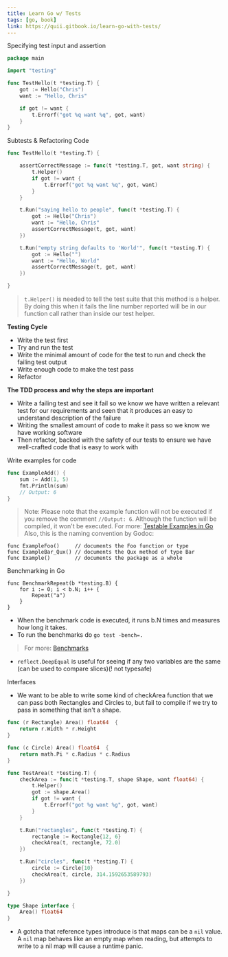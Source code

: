 ```yaml
---
title: Learn Go w/ Tests
tags: [go, book]
link: https://quii.gitbook.io/learn-go-with-tests/
---
```


Specifying test input and assertion
```go
package main

import "testing"

func TestHello(t *testing.T) {
    got := Hello("Chris")
    want := "Hello, Chris"

    if got != want {
        t.Errorf("got %q want %q", got, want)
    }
}
```

Subtests & Refactoring Code
```go
func TestHello(t *testing.T) {

    assertCorrectMessage := func(t *testing.T, got, want string) {
        t.Helper()
        if got != want {
            t.Errorf("got %q want %q", got, want)
        }
    }

    t.Run("saying hello to people", func(t *testing.T) {
        got := Hello("Chris")
        want := "Hello, Chris"
        assertCorrectMessage(t, got, want)
    })

    t.Run("empty string defaults to 'World'", func(t *testing.T) {
        got := Hello("")
        want := "Hello, World"
        assertCorrectMessage(t, got, want)
    })

}
```
> `t.Helper()` is needed to tell the test suite that this method is a helper. By doing this when it fails the line number reported will be in our function call rather than inside our test helper.


**Testing Cycle**

- Write the test first
- Try and run the test
- Write the minimal amount of code for the test to run and check the failing test output
- Write enough code to make the test pass
- Refactor

**The TDD process and why the steps are important**
- Write a failing test and see it fail so we know we have written a relevant test for our requirements and seen that it produces an easy to understand description of the failure
- Writing the smallest amount of code to make it pass so we know we have working software
- Then refactor, backed with the safety of our tests to ensure we have well-crafted code that is easy to work with

Write examples for code
```go
func ExampleAdd() {
    sum := Add(1, 5)
    fmt.Println(sum)
    // Output: 6
}
```
> Note: Please note that the example function will not be executed if you remove the comment `//Output: 6`. Although the function will be compiled, it won't be executed.
> For more: [Testable Examples in Go](https://blog.golang.org/examples)
Also, this is the naming convention by Godoc:
```
func ExampleFoo()     // documents the Foo function or type
func ExampleBar_Qux() // documents the Qux method of type Bar
func Example()        // documents the package as a whole
```

Benchmarking in Go
```
func BenchmarkRepeat(b *testing.B) {
    for i := 0; i < b.N; i++ {
        Repeat("a")
    }
}
```
- When the benchmark code is executed, it runs b.N times and measures how long it takes.
- To run the benchmarks do `go test -bench=.`
> For more: [Benchmarks](https://golang.org/pkg/testing/#hdr-Benchmarks)

- `reflect.DeepEqual` is useful for seeing if any two variables are the same (can be used to compare slices)(! not typesafe)

Interfaces

- We want to be able to write some kind of checkArea function that we can pass both Rectangles and Circles to, but fail to compile if we try to pass in something that isn't a shape.
```go
func (r Rectangle) Area() float64  {
    return r.Width * r.Height
}

func (c Circle) Area() float64  {
    return math.Pi * c.Radius * c.Radius
}

func TestArea(t *testing.T) {
    checkArea := func(t *testing.T, shape Shape, want float64) {
        t.Helper()
        got := shape.Area()
        if got != want {
            t.Errorf("got %g want %g", got, want)
        }
    }

    t.Run("rectangles", func(t *testing.T) {
        rectangle := Rectangle{12, 6}
        checkArea(t, rectangle, 72.0)
    })

    t.Run("circles", func(t *testing.T) {
        circle := Circle{10}
        checkArea(t, circle, 314.1592653589793)
    })

}

type Shape interface {
    Area() float64
}
```

- A gotcha that reference types introduce is that maps can be a `nil` value. A `nil` map behaves like an empty map when reading, but attempts to write to a nil map will cause a runtime panic.